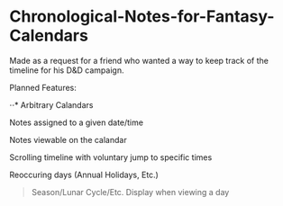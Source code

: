 # Chronological-Notes-for-Fantasy-Calendars

Made as a request for a friend who wanted a way to keep track of the timeline for his D&D campaign.

Planned Features:

⋅⋅* Arbitrary Calandars
 
  Notes assigned to a given date/time
  
  Notes viewable on the calandar
  
  Scrolling timeline with voluntary jump to specific times
  
  Reoccuring days (Annual Holidays, Etc.)
  
>Season/Lunar Cycle/Etc. Display when viewing a day
